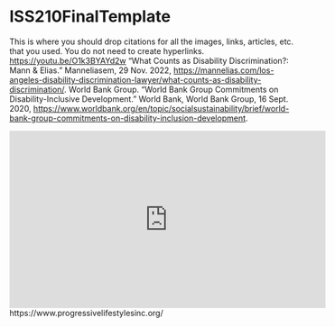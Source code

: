 # ISS210FinalTemplate
This is where you should drop citations for all the images, links, articles, etc. that you used. You do not need to create hyperlinks.
https://youtu.be/O1k3BYAYd2w
“What Counts as Disability Discrimination?: Mann &amp; Elias.” Manneliasem, 29 Nov. 2022, https://mannelias.com/los-angeles-disability-discrimination-lawyer/what-counts-as-disability-discrimination/. 
World Bank Group. “World Bank Group Commitments on Disability-Inclusive Development.” World Bank, World Bank Group, 16 Sept. 2020, https://www.worldbank.org/en/topic/socialsustainability/brief/world-bank-group-commitments-on-disability-inclusion-development. 
<iframe width="560" height="315" src="https://www.youtube.com/embed/AEuUvanPyaA" title="YouTube video player" frameborder="0" allow="accelerometer; autoplay; clipboard-write; encrypted-media; gyroscope; picture-in-picture" allowfullscreen></iframe>
https://www.progressivelifestylesinc.org/
